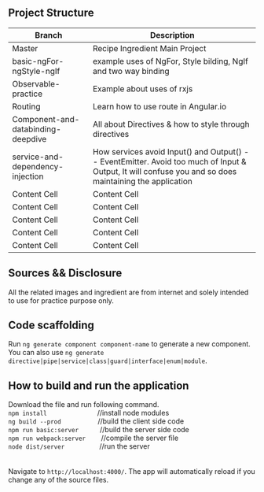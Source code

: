 ## Project Structure

Branch  | Description
------------- | -------------
Master  | Recipe Ingredient Main Project
basic-ngFor-ngStyle-ngIf  | example uses of NgFor, Style bilding, NgIf and two way binding
Observable-practice  | Example about uses of rxjs
Routing  | Learn how to use route in Angular.io
Component-and-databinding-deepdive  | All about Directives & how to style through directives
service-and-dependency-injection  | How services avoid Input() and Output() -- EventEmitter. Avoid too much of Input & Output, It will confuse you and so does maintaining the application
Content Cell  | Content Cell
Content Cell  | Content Cell
Content Cell  | Content Cell
Content Cell  | Content Cell
Content Cell  | Content Cell

## Sources && Disclosure

All the related images and ingredient are from internet and solely intended to use for practice purpose only.

## Code scaffolding

Run `ng generate component component-name` to generate a new component. You can also use `ng generate directive|pipe|service|class|guard|interface|enum|module`.

## How to build and run the application

Download the file and run following command. <br />
`npm install` &nbsp;&nbsp;&nbsp;&nbsp;&nbsp;&nbsp;&nbsp;&nbsp;&nbsp;&nbsp;&nbsp;&nbsp;&nbsp;&nbsp;&nbsp;&nbsp;&nbsp;&nbsp;&nbsp;&nbsp;&nbsp;&nbsp;&nbsp;&nbsp;&nbsp;//install node modules<br />
`ng build --prod` &nbsp;&nbsp;&nbsp;&nbsp;&nbsp;&nbsp;&nbsp;&nbsp;&nbsp;&nbsp;&nbsp;&nbsp;&nbsp;&nbsp;&nbsp;&nbsp;&nbsp;&nbsp;//build the client side code<br />
`npm run basic:server` &nbsp;&nbsp;&nbsp;&nbsp;&nbsp;&nbsp;&nbsp;&nbsp;&nbsp;&nbsp;//build the server side code<br />
`npm run webpack:server` &nbsp;&nbsp;&nbsp;&nbsp;&nbsp;&nbsp;&nbsp;//compile the server file<br />
`node dist/server` &nbsp;&nbsp;&nbsp;&nbsp;&nbsp;&nbsp;&nbsp;&nbsp;&nbsp;&nbsp;&nbsp;&nbsp;&nbsp;&nbsp;&nbsp;&nbsp;&nbsp;//run the server<br />
<br /><br />
Navigate to `http://localhost:4000/`. The app will automatically reload if you change any of the source files.




